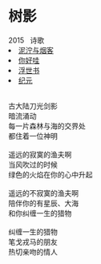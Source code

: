 # 树影

<nav class="navbar">
  <div class="navbar__inner">
    <div class="navbar__items">
      <span class="badge badge--info">2015</span>&nbsp;&nbsp;
      <span class="badge badge--primary">诗歌</span>
    </div>
    <div class="navbar__items navbar__items--right">
      <li class="pills__item pills__item--active"><a href="/docs/Collection/stuck_in_cloud">泥泞与烟客</a></li>
      <li class="pills__item"><a href="/docs/Collection/how_you_doing">你好哇</a></li>
      <li class="pills__item"><a href="/docs/Collection/ukiyoe">浮世书</a></li>
      <li class="pills__item"><a href="/docs/Collection/anno">纪元</a></li>
    </div>
  </div>
</nav><br />

<div class="card-demo">
  <div class="card">
    <div class="card__body">
      <p>
        古大陆刀光剑影<br />暗流涌动<br />每一片森林与海的交界处<br />都住着一位神明<br /><br />遥远的寂寞的渔夫啊<br />当风吹过的时候<br />绿色的火焰在你的心中升起<br /><br />遥远的不寂寞的渔夫啊<br />陪伴你的有星辰、大海<br />和你纠缠一生的猎物<br /><br />纠缠一生的猎物<br />笔戈戎马的朋友<br />热切亲吻的情人
      </p>
    </div>
  </div>
</div><br />